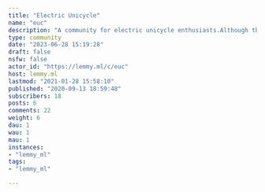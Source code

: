 ```yaml
---
title: "Electric Unicycle" 
name: "euc"
description: "A community for electric unicycle enthusiasts.Although this community is focused primarily on electric unicycles, other electric forms of transportation (not cars tho) are also welcome.Discussions of urbanism, bicycle infrastructure, urban transportation and other topics tangentially related to personal electric vehicles are welcome."
type: community
date: "2023-06-28 15:19:28"
draft: false
nsfw: false
actor_id: "https://lemmy.ml/c/euc"
host: lemmy.ml
lastmod: "2021-01-28 15:58:10"
published: "2020-09-13 18:59:48"
subscribers: 18
posts: 6
comments: 22
weight: 6
dau: 1
wau: 1
mau: 1
instances:
- "lemmy_ml"
tags: 
- "lemmy_ml"

---
```

